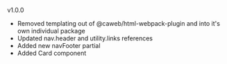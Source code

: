 v1.0.0
- Removed templating out of @caweb/html-webpack-plugin and into it's own individual package
- Updated nav.header and utility.links references
- Added new navFooter partial
- Added Card component
